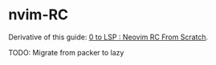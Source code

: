 # nvim-RC

Derivative of this guide: [0 to LSP : Neovim RC From Scratch](https://www.youtube.com/watch?v=w7i4amO_zaE). 

TODO: Migrate from packer to lazy
